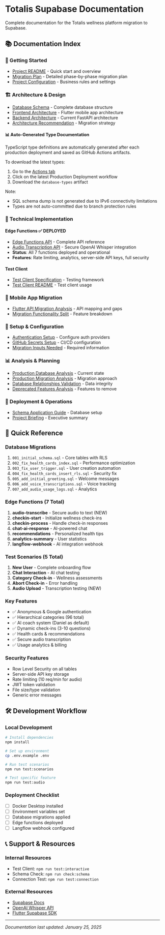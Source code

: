 # Totalis Supabase Documentation

Complete documentation for the Totalis wellness platform migration to Supabase.

## 📚 Documentation Index

### 🎯 Getting Started
- [Project README](../README.md) - Quick start and overview
- [Migration Plan](../migration-plan.md) - Detailed phase-by-phase migration plan
- [Project Configuration](../PROJECT-CONFIG.md) - Business rules and settings

### 🏗️ Architecture & Design
- [Database Schema](../supabase-database-schema.md) - Complete database structure
- [Frontend Architecture](../frontend-architecture.md) - Flutter mobile app architecture
- [Backend Architecture](../backend-architecture.md) - Current FastAPI architecture
- [Architecture Recommendation](../architecture-recommendation.md) - Migration strategy

#### 📊 Auto-Generated Type Documentation
TypeScript type definitions are automatically generated after each production deployment and saved as GitHub Actions artifacts.

To download the latest types:
1. Go to the [Actions tab](https://github.com/zitrono/totalis-supabase/actions)
2. Click on the latest Production Deployment workflow
3. Download the `database-types` artifact

Note: 
- SQL schema dump is not generated due to IPv6 connectivity limitations
- Types are not auto-committed due to branch protection rules

### 🔧 Technical Implementation

#### Edge Functions ✅ DEPLOYED
- [Edge Functions API](../EDGE_FUNCTIONS_API.md) - Complete API reference
- [Audio Transcription API](audio-transcription-api.md) - Secure OpenAI Whisper integration
- **Status**: All 7 functions deployed and operational
- **Features**: Rate limiting, analytics, server-side API keys, full security

#### Test Client
- [Test Client Specification](../supabase-test-client-specification.md) - Testing framework
- [Test Client README](../src/test-client/README.md) - Test client usage

### 📱 Mobile App Migration
- [Flutter API Migration Analysis](../flutter-api-migration-analysis.md) - API mapping and gaps
- [Migration Functionality Split](../migration-functionality-split.md) - Feature breakdown

### 🔐 Setup & Configuration
- [Authentication Setup](../AUTH_SETUP.md) - Configure auth providers
- [GitHub Secrets Setup](../GITHUB_SECRETS_SETUP.md) - CI/CD configuration
- [Migration Inputs Needed](../MIGRATION-INPUTS-NEEDED.md) - Required information

### 📊 Analysis & Planning
- [Production Database Analysis](../production-database-analysis.md) - Current state
- [Production Migration Analysis](../production-migration-analysis.md) - Migration approach
- [Database Relationships Validation](../database-relationships-validation.md) - Data integrity
- [Deprecated Features Analysis](../deprecated-features-analysis.md) - Features to remove

### 🚀 Deployment & Operations
- [Schema Application Guide](../SCHEMA_APPLICATION.md) - Database setup
- [Project Briefing](../project-briefing.md) - Executive summary

## 📝 Quick Reference

### Database Migrations
1. `001_initial_schema.sql` - Core tables with RLS
2. `002_fix_health_cards_index.sql` - Performance optimization
3. `003_fix_user_trigger.sql` - User creation automation
4. `004_fix_health_cards_insert_rls.sql` - Security fix
5. `005_add_initial_greeting.sql` - Welcome messages
6. `006_add_voice_transcriptions.sql` - Voice tracking
7. `007_add_audio_usage_logs.sql` - Analytics

### Edge Functions (7 Total)
1. **audio-transcribe** - Secure audio to text (NEW)
2. **checkin-start** - Initialize wellness check-ins
3. **checkin-process** - Handle check-in responses
4. **chat-ai-response** - AI-powered chat
5. **recommendations** - Personalized health tips
6. **analytics-summary** - User statistics
7. **langflow-webhook** - AI integration webhook

### Test Scenarios (5 Total)
1. **New User** - Complete onboarding flow
2. **Chat Interaction** - AI chat testing
3. **Category Check-in** - Wellness assessments
4. **Abort Check-in** - Error handling
5. **Audio Upload** - Transcription testing (NEW)

### Key Features
- ✅ Anonymous & Google authentication
- ✅ Hierarchical categories (96 total)
- ✅ AI coach system (Daniel as default)
- ✅ Dynamic check-ins (3-10 questions)
- ✅ Health cards & recommendations
- ✅ Secure audio transcription
- ✅ Usage analytics & billing

### Security Features
- Row Level Security on all tables
- Server-side API key storage
- Rate limiting (10 req/min for audio)
- JWT token validation
- File size/type validation
- Generic error messages

## 🛠️ Development Workflow

### Local Development
```bash
# Install dependencies
npm install

# Set up environment
cp .env.example .env

# Run test scenarios
npm run test:scenarios

# Test specific feature
npm run test:audio
```

### Deployment Checklist
- [ ] Docker Desktop installed
- [ ] Environment variables set
- [ ] Database migrations applied
- [ ] Edge functions deployed
- [ ] Langflow webhook configured

## 📞 Support & Resources

### Internal Resources
- Test Client: `npm run test:interactive`
- Schema Check: `npm run check:schema`
- Connection Test: `npm run test:connection`

### External Resources
- [Supabase Docs](https://supabase.com/docs)
- [OpenAI Whisper API](https://platform.openai.com/docs/guides/speech-to-text)
- [Flutter Supabase SDK](https://pub.dev/packages/supabase_flutter)

---

*Documentation last updated: January 25, 2025*
